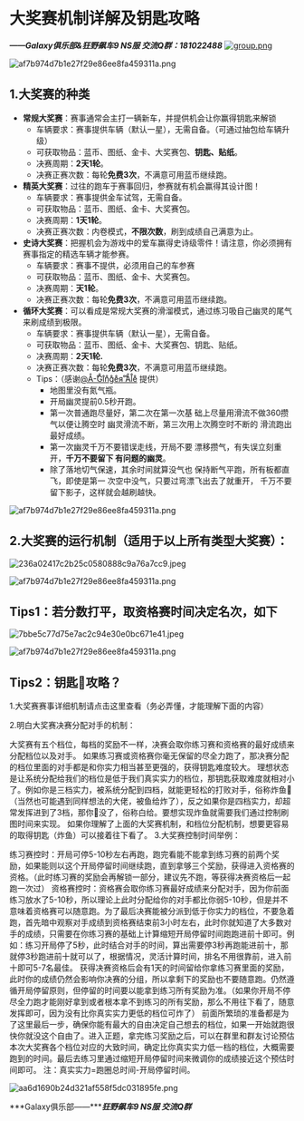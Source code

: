 # 大奖赛机制详解及钥匙攻略

 ***——Galaxy俱乐部&狂野飙车9 NS服 交流Q群：181022488***
[![group.png](https://raw.githubusercontent.com/wanghaozone/image/master/image/Picgogroup.png)](https://qm.qq.com/cgi-bin/qm/qr?k=kndxmcSGo3EM99G940l0k-ua0rxJFxYu&jump_from=webapi&authKey=IO5nTMo3pgjZdVbGIb29wr5UgNGqSLUGs1R8lhGBZIdx32/rGcJb5f/+qdwQKKy8)​

![af7b974d7b1e27f29e86ee8fa459311a.png](https://raw.githubusercontent.com/wanghaozone/image/master/image/Picgoaf7b974d7b1e27f29e86ee8fa459311a.png)

## **1.大奖赛的种类**

- **常规大奖赛**：赛事通常会主打一辆新车，并提供机会让你赢得钥匙来解锁
  - 车辆要求：赛事提供车辆（默认一星），无需自备。（可通过抽包给车辆升级）
  - 可获取物品：蓝币、图纸、金卡、大奖赛包、**钥匙、贴纸**。
  - 决赛周期：**2天1轮**。
  - 决赛正赛次数：每轮**免费3次**，不满意可用蓝币继续跑。
- **精英大奖赛**：过往的跑车于赛事回归，参赛就有机会赢得其设计图！
  - 车辆要求：赛事提供金车试驾，无需自备。
  - 可获取物品：蓝币、图纸、金卡、大奖赛包。
  - 决赛周期：**1天1轮**。
  - 决赛正赛次数：内卷模式，**不限次数**，刷到成绩自己满意为止。
- **史诗大奖赛**：把握机会为游戏中的爱车赢得史诗级零件！请注意，你必须拥有赛事指定的精选车辆才能参赛。
  - 车辆要求：赛事不提供，必须用自己的车参赛
  - 可获取物品：蓝币、图纸、金卡、大奖赛包。
  - 决赛周期：**天1轮**。
  - 决赛正赛次数：每轮**免费3次**，不满意可用蓝币继续跑。
- **循环大奖赛**：可以看成是常规大奖赛的滑溜模式，通过练习吸自己幽灵的尾气来刷成绩到极限。
  - 车辆要求：赛事提供车辆（默认一星），无需自备。
  - 可获取物品：蓝币、图纸、金卡、大奖赛包、钥匙、贴纸。
  - 决赛周期：**2天1轮.**
  - 决赛正赛次数：每轮**免费3次**，不满意可用蓝币继续跑。
  - Tips：（感谢[@Å-̊G̊i̊n̊g̊e̊я̊ ̊Ål̊e̊](https://ti.qq.com/open_qq/index2.html?url=mqqapi%3A%2F%2Fuserprofile%2Ffriend_profile_card%3Fsrc_type%3Dweb%26version%3D1.0%26source%3D2%26uin%3D2159389433) 提供）
    - 地图里没有氮气瓶。
    - 开局幽灵提前0.5秒开跑。
    - 第一次普通跑尽量好，第二次在第一次基 础上尽量用滑流不做360攒气以便让腾空时 幽灵滑流不断，第三次用上次腾空时不断的 滑流跑出最好成绩。
    - 第一次幽灵千万不要错误走线，开局不要 漂移攒气，有失误立刻重开，**千万不要留下 有问题的幽灵**。
    - 除了落地切气保速，其余时间就算没气也 保持断气平跑，所有板都直飞，即使是第一 次空中没气，只要过弯漂飞出去了就重开， 千万不要留下影子，这样就会越刷越快。

![af7b974d7b1e27f29e86ee8fa459311a.png](https://raw.githubusercontent.com/wanghaozone/image/master/image/Picgoaf7b974d7b1e27f29e86ee8fa459311a.png)

## **2.大奖赛的运行机制（适用于以上所有类型大奖赛）：**

![236a02417c2b25c0580888c9a76a7cc9.jpeg](https://raw.githubusercontent.com/wanghaozone/image/master/image/Picgo236a02417c2b25c0580888c9a76a7cc9.jpeg)

![af7b974d7b1e27f29e86ee8fa459311a.png](https://raw.githubusercontent.com/wanghaozone/image/master/image/Picgoaf7b974d7b1e27f29e86ee8fa459311a.png)
## **Tips1：若分数打平，取资格赛时间决定名次，如下**

![7bbe5c77d75e7ac2c94e30e0bc671e41.jpeg](https://raw.githubusercontent.com/wanghaozone/image/master/image/Picgo7bbe5c77d75e7ac2c94e30e0bc671e41.jpeg)

![af7b974d7b1e27f29e86ee8fa459311a.png](https://raw.githubusercontent.com/wanghaozone/image/master/image/Picgoaf7b974d7b1e27f29e86ee8fa459311a.png)

## **Tips2：钥匙🔑攻略？**

1.大奖赛赛事详细机制请点击这里查看（务必弄懂，才能理解下面的内容）

2.明白大奖赛决赛分配对手的机制：

大奖赛有五个档位，每档的奖励不一样，决赛会取你练习赛和资格赛的最好成绩来分配档位以及对手。
如果练习赛或资格赛你毫无保留的尽全力跑了，那决赛分配的档位里面的对手都是和你实力相当甚至更强的，获得钥匙难度较大。
理想状态是让系统分配给我们的档位是低于我们真实实力的档位，那钥匙获取难度就相对小了。例如你是三档实力，被系统分配到四档，就能更轻松的打败对手，俗称炸鱼🐠（当然也可能遇到同样想法的大佬，被鱼给炸了），反之如果你是四档实力，却超常发挥进到了3档，那你🔑没了，俗称白给。要想实现炸鱼就需要我们通过控制刷图时间来实现。
如果你理解了上面的大奖赛机制，和档位分配机制，想要更容易的取得钥匙（炸鱼）可以接着往下看了。
3.大奖赛控制时间举例：

练习赛控时：开局可停5-10秒左右再跑，跑完看能不能拿到练习赛的前两个奖励，如果能则以这个开局停留时间继续跑，直到拿够三个奖励，获得进入资格赛的资格。（此时练习赛的奖励会再解锁一部分，建议先不跑，等获得决赛资格后一起跑一次过）
资格赛控时：资格赛会取你练习赛最好成绩来分配对手，因为你前面练习放水了5-10秒，所以理论上此时分配给你的对手都比你弱5-10秒，但是并不意味着资格赛可以随意跑。为了最后决赛能被分派到低于你实力的档位，不要急着跑，首先暗中观察对手成绩到资格赛结束前3小时左右，此时你就知道了大多数对手的成绩，只需要在你练习赛的基础上计算缩短开局停留时间跑跑进前十即可。例如：练习开局停了5秒，此时结合对手的时间，算出需要停3秒再跑能进前十，那就停3秒跑进前十就可以了，根据情况，灵活计算时间，排名不用很靠前，进入前十即可5-7名最佳。
获得决赛资格后会有1天的时间留给你拿练习赛里面的奖励，此时你的成绩仍然会影响你决赛的分组，所以拿剩下的奖励也不要随意跑。仍然遵循开局停留原则，但停留的时间要以能拿到练习所有奖励为准。（如果你开局不停尽全力跑才能刚好拿到或者根本拿不到练习的所有奖励，那么不用往下看了，随意发挥即可，因为没有比你真实实力更低的档位可炸了）
前面所繁琐的准备都是为了这里最后一步，确保你能有最大的自由决定自己想去的档位，如果一开始就跑很快你就没这个自由了。进入正题，拿完练习奖励之后，可以在群里和群友讨论预估本次大奖赛各个档位对应的大致时间，确定比你真实实力低一档的档位，大概需要跑到的时间。最后去练习里通过缩短开局停留时间来微调你的成绩接近这个预估时间即可。
注：真实实力=跑圈总时间-开局停留时间。



 ![aa6d1690b24d321af558f5dc031895fe.png](https://raw.githubusercontent.com/wanghaozone/image/master/image/Picgoaa6d1690b24d321af558f5dc031895fe.png)

***Galaxy俱乐部——******狂野飙车9 NS服 交流Q群***



 